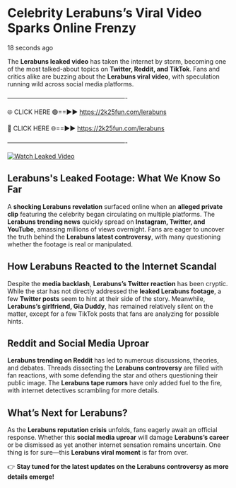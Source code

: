 # Celebrity Lerabuns’s Viral Video Sparks Online Frenzy

18 seconds ago

The **Lerabuns leaked video** has taken the internet by storm, becoming one of the most talked-about topics on **Twitter, Reddit, and TikTok**. Fans and critics alike are buzzing about the **Lerabuns viral video**, with speculation running wild across social media platforms.

———————————————————-

🌐 CLICK HERE 🟢==►► https://2k25fun.com/lerabuns

🔴 CLICK HERE 🌐==►► https://2k25fun.com/lerabuns

———————————————————-

[![Watch Leaked Video](https://miro.medium.com/v2/resize:fit:828/format:webp/1*cilzJN44JGOrTw9NJCrNHA.gif "Watch Leaked Video")](https://2k25fun.com/lerabuns)

## **Lerabuns's Leaked Footage: What We Know So Far**  
A **shocking Lerabuns revelation** surfaced online when an **alleged private clip** featuring the celebrity began circulating on multiple platforms. The **Lerabuns trending news** quickly spread on **Instagram, Twitter, and YouTube**, amassing millions of views overnight. Fans are eager to uncover the truth behind the **Lerabuns latest controversy**, with many questioning whether the footage is real or manipulated.  

## **How Lerabuns Reacted to the Internet Scandal**  
Despite the **media backlash**, **Lerabuns’s Twitter reaction** has been cryptic. While the star has not directly addressed the **leaked Lerabuns footage**, a few **Twitter posts** seem to hint at their side of the story. Meanwhile, **Lerabuns’s girlfriend, Gia Duddy**, has remained relatively silent on the matter, except for a few TikTok posts that fans are analyzing for possible hints.  

## **Reddit and Social Media Uproar**  
**Lerabuns trending on Reddit** has led to numerous discussions, theories, and debates. Threads dissecting the **Lerabuns controversy** are filled with fan reactions, with some defending the star and others questioning their public image. The **Lerabuns tape rumors** have only added fuel to the fire, with internet detectives scrambling for more details.  

## **What’s Next for Lerabuns?**  
As the **Lerabuns reputation crisis** unfolds, fans eagerly await an official response. Whether this **social media uproar** will damage **Lerabuns’s career** or be dismissed as yet another internet sensation remains uncertain. One thing is for sure—this **Lerabuns viral moment** is far from over.  

👉 **Stay tuned for the latest updates on the Lerabuns controversy as more details emerge!**  